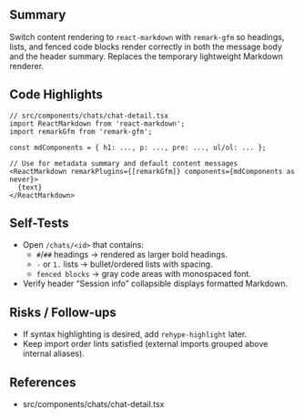 ## Summary

Switch content rendering to `react-markdown` with `remark-gfm` so headings, lists, and fenced code blocks render correctly in both the message body and the header summary. Replaces the temporary lightweight Markdown renderer.

## Code Highlights

```tsx
// src/components/chats/chat-detail.tsx
import ReactMarkdown from 'react-markdown';
import remarkGfm from 'remark-gfm';

const mdComponents = { h1: ..., p: ..., pre: ..., ul/ol: ... };

// Use for metadata summary and default content messages
<ReactMarkdown remarkPlugins={[remarkGfm]} components={mdComponents as never}>
  {text}
</ReactMarkdown>
```

## Self-Tests

- Open `/chats/<id>` that contains:
  - `#`/`##` headings → rendered as larger bold headings.
  - `-` or `1.` lists → bullet/ordered lists with spacing.
  - `fenced blocks` → gray code areas with monospaced font.
- Verify header “Session info” collapsible displays formatted Markdown.

## Risks / Follow-ups

- If syntax highlighting is desired, add `rehype-highlight` later.
- Keep import order lints satisfied (external imports grouped above internal aliases).

## References

- src/components/chats/chat-detail.tsx
